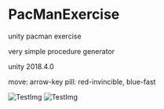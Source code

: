 # PacManExercise


unity pacman exercise

very simple procedure generator

unity 2018.4.0

move: arrow-key
pill: red-invincible, blue-fast

![TestImg](https://github.com/2C2C2C/TempFolderWa/blob/master/TempImgs/OtherProjectPics/PacMan/pic001.png)
![TestImg](https://github.com/2C2C2C/TempFolderWa/blob/master/TempImgs/OtherProjectPics/PacMan/pic002.png)
